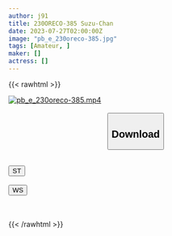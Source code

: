 ```yaml
---
author: j91
title: 230ORECO-385 Suzu-Chan
date: 2023-07-27T02:00:00Z
image: "pb_e_230oreco-385.jpg"
tags: [Amateur, ]
maker: []
actress: []
---
```



{{< rawhtml >}}

<div class="video" data-videoid="OAm413886DIZveZ">
    <a href="javascript:;">
        <img src="https://my.j91.asia/posts/pb_e_230oreco-385/pb_e_230oreco-385.jpg" width="WIDTH" height="HEIGHT" alt="pb_e_230oreco-385.mp4" loading="lazy">
    </a>
</div>

<script type="text/javascript" src="https://j91.asia/asset/on-demand-st.js"></script>

<br>
  <link rel="stylesheet" href="https://j91.asia/asset/bs5.css">
  
  <center>
  <button class="btn btn-primary" type="button" data-bs-toggle="collapse" data-bs-target=".multi-collapse" aria-expanded="false" aria-controls="multiCollapseExample1 multiCollapseExample2"><h2>Download</h2></button></center>
</p>
<div class="row">
  <div class="col">
    <div class="collapse multi-collapse" id="multiCollapseExample1">
      <div class="card card-body">
	      	      <br>
<div class="buttons">  
<a href="https://streamtape.to/v/OAm413886DIZveZ"><button class="btn-hover color-3"><i class="fa fa-download"></i> ST</button></a></div>
    </div>
  </div>
</div>
  <div class="col">
    <div class="collapse multi-collapse" id="multiCollapseExample2">
      <div class="card card-body">
	      <br>
<div class="buttons">
    <a href="https://wolfstream.tv/0hrrkwix4vjb.html"><button class="btn-hover color-9"><i class="fa fa-download"></i> WS</button></a></div>
<br><br>
      </div>
    </div>
  </div>
</div>

{{< /rawhtml >}}